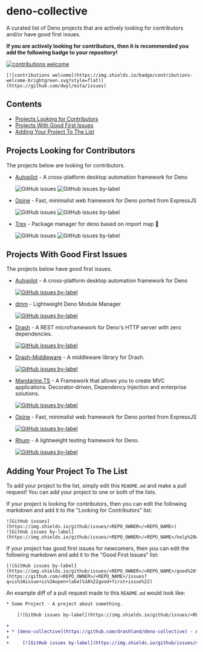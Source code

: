 # deno-collective

A curated list of Deno projects that are actively looking for contributors and/or have good first issues.

**If you are actively looking for contributors, then it is recommended you add the following badge to your repository!**

[![contributions welcome](https://img.shields.io/badge/contributions-welcome-brightgreen.svg?style=flat)](https://github.com/dwyl/esta/issues)

```
[![contributions welcome](https://img.shields.io/badge/contributions-welcome-brightgreen.svg?style=flat)](https://github.com/dwyl/esta/issues)
```

## Contents

- [Projects Looking for Contributors](#projects-looking-for-contributors)
- [Projects With Good First Issues](#projects-with-good-first-issues)
- [Adding Your Project To The List](#adding-your-project-to-the-list)

## Projects Looking for Contributors

The projects below are looking for contributors.

* [Autopilot](https://github.com/divy-work/autopilot-deno) - A cross-platform desktop automation framework for Deno

    ![GitHub issues](https://img.shields.io/github/issues/divy-work/autopilot-deno)
    ![GitHub issues by-label](https://img.shields.io/github/issues/divy-work/autopilot-deno/help%20wanted.svg)

* [Opine](https://github.com/asos-craigmorten/opine) - Fast, minimalist web framework for Deno ported from ExpressJS

    ![GitHub issues](https://img.shields.io/github/issues/asos-craigmorten/opine)
    ![GitHub issues by-label](https://img.shields.io/github/issues/asos-craigmorten/opine/help%20wanted.svg)
    
* [Trex](https://github.com/crewdevio/Trex) - Package manager for deno based on import map 🦕

    ![GitHub issues](https://img.shields.io/github/issues/crewdevio/Trex)
    ![GitHub issues by-label](https://img.shields.io/github/issues/crewdevio/Trex/help%20wanted.svg)

## Projects With Good First Issues

The projects below have good first issues.

* [Autopilot](https://github.com/divy-work/autopilot-deno) - A cross-platform desktop automation framework for Deno

    [![GitHub issues by-label](https://img.shields.io/github/issues/divy-work/autopilot-deno/good%20first%20issue)](https://github.com/divy-work/autopilot-deno/issues?q=is%3Aissue+is%3Aopen+label%3A%22good+first+issue%22)

* [dmm](https://github.com/drashland/dmm/issues) - Lightweight Deno Module Manager

    [![GitHub issues by-label](https://img.shields.io/github/issues/drashland/dmm/good%20first%20issue)](https://github.com/drashland/dmm/issues?q=is%3Aissue+is%3Aopen+label%3A%22good+first+issue%22)
    
* [Drash](https://github.com/drashland/deno-drash) - A REST microframework for Deno's HTTP server with zero dependencies.

    [![GitHub issues by-label](https://img.shields.io/github/issues/drashland/deno-drash/good%20first%20issue)](https://github.com/drashland/deno-drash/issues?q=is%3Aissue+is%3Aopen+label%3A%22good+first+issue%22)
    
* [Drash-Middleware](https://github.com/drashland/deno-drash-middleware) - A middleware library for Drash.

    [![GitHub issues by-label](https://img.shields.io/github/issues/drashland/deno-drash-middleware/good%20first%20issue)](https://github.com/drashland/deno-drash-middleware/issues?q=is%3Aissue+is%3Aopen+label%3A%22good+first+issue%22)
    
* [Mandarine.TS](https://github.com/mandarineorg/mandarinets) - A Framework that allows you to create MVC applications. Decorator-driven, Dependency Injection and enterprise solutions.
    
    [![GitHub issues by-label](https://img.shields.io/github/issues/mandarineorg/mandarinets/good%20first%20issue)](https://github.com/mandarineorg/mandarinets/issues?q=is%3Aissue+is%3Aopen+label%3A%22good+first+issue%22)

* [Opine](https://github.com/asos-craigmorten/opine) - Fast, minimalist web framework for Deno ported from ExpressJS

    [![GitHub issues by-label](https://img.shields.io/github/issues/asos-craigmorten/opine/good%20first%20issue)](https://github.com/asos-craigmorten/opine/issues?q=is%3Aissue+is%3Aopen+label%3A%22good+first+issue%22)

* [Rhum](https://github.com/drashland/rhum) - A lightweight testing framework for Deno.

    [![GitHub issues by-label](https://img.shields.io/github/issues/drashland/rhum/good%20first%20issue)](https://github.com/drashland/rhum/issues?q=is%3Aissue+is%3Aopen+label%3A%22good+first+issue%22)

## Adding Your Project To The List

To add your project to the list, simply edit this `README.md` and make a pull request! You can add your project to one or both of the lists.

If your project is looking for contributors, then you can edit the following markdown and add it to the "Looking for Contributors" list:

```
![GitHub issues](https://img.shields.io/github/issues/<REPO_OWNER>/<REPO_NAME>)
![GitHub issues by-label](https://img.shields.io/github/issues/<REPO_OWNER>/<REPO_NAME>/help%20wanted.svg)
```

If your project has good first issues for newcomers, then you can edit the following markdown and add it to the "Good First Issues" list:

```
[![GitHub issues by-label](https://img.shields.io/github/issues/<REPO_OWNER>/<REPO_NAME>/good%20first%20issue)](https://github.com/<REPO_OWNER>/<REPO_NAME>/issues?q=is%3Aissue+is%3Aopen+label%3A%22good+first+issue%22)
```

An example diff of a pull request made to this `README.md` would look like:

```diff
* Some Project - A project about something.

    [![GitHub issues by-label](https://img.shields.io/github/issues/<REPO_OWNER>/<REPO_NAME>/good%20first%20issue)](https://github.com/<REPO_OWNER>/<REPO_NAME>/issues?q=is%3Aissue+is%3Aopen+label%3A%22good+first+issue%22)

+
+ * [deno-collective](https://github.com/drashland/deno-collective) - A curated list of Deno projects that are either actively looking for contributors, with good first issues or both
+
+     [![GitHub issues by-label](https://img.shields.io/github/issues/drashland/deno-collective/good%20first%20issue)](https://github.com/drashland/deno-collective/issues?q=is%3Aissue+is%3Aopen+label%3A%22good+first+issue%22)
```
